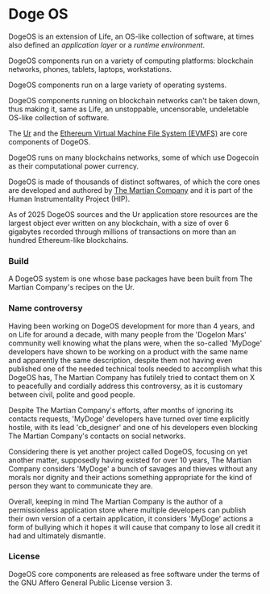 [comment]: <> (SPDX-License-Identifier: AGPL-3.0)

[comment]: <> (-------------------------------------------------------------)
[comment]: <> (Copyright © 2022, 2023, 2024, 2025  Pellegrino Prevete)
[comment]: <> (All rights reserved)
[comment]: <> (-------------------------------------------------------------)

[comment]: <> (This program is free software: you can redistribute)
[comment]: <> (it and/or modify it under the terms of the GNU Affero)
[comment]: <> (General Public License as published by the Free)
[comment]: <> (Software Foundation, either version 3 of the License.)

[comment]: <> (This program is distributed in the hope that it will be useful,)
[comment]: <> (but WITHOUT ANY WARRANTY; without even the implied warranty of)
[comment]: <> (MERCHANTABILITY or FITNESS FOR A PARTICULAR PURPOSE. See the)
[comment]: <> (GNU Affero General Public License for more details.)

[comment]: <> (You should have received a copy of the GNU Affero General Public)
[comment]: <> (License along with this program.)
[comment]: <> (If not, see <https://www.gnu.org/licenses/>.)


# Doge OS

DogeOS is an extension of Life, an OS-like collection of software,
at times also defined an *application layer* or a *runtime environment*.

DogeOS components run on a variety of computing platforms:
blockchain networks, phones, tablets, laptops, workstations.

DogeOS components run on a large variety of operating systems.

DogeOS components running on blockchain networks can't
be taken down, thus making it, same as Life, an unstoppable,
uncensorable, undeletable OS-like collection of software.

The [Ur](
  https://github.com/themartiancompany/ur)
and the [Ethereum Virtual Machine File System (EVMFS)](
  https://github.com/themartiancompany/evmfs)
are core components of DogeOS.

DogeOS runs on many blockchains networks, some of which
use Dogecoin as their computational power currency.

DogeOS is made of thousands of distinct softwares,
of which the core ones are developed and authored by
[The Martian Company](
  https://github.com/themartiancompany) and it is
part of the Human Instrumentality Project (HIP).

As of 2025 DogeOS sources and the Ur application store resources
are the largest object ever written on any blockchain, with a size
of over 6 gigabytes recorded through millions of transactions on more
than an hundred Ethereum-like blockchains.


### Build

A DogeOS system is one whose base packages have been
built from The Martian Company's recipes on the Ur.


### Name controversy

Having been working on DogeOS development for more than 4 years,
and on Life for around a decade, with many people from the
'Dogelon Mars' community well knowing what the plans were, when
the so-called 'MyDoge' developers have shown to be working on a
product with the same name and apparently the same description,
despite them not having even published one of the
needed technical tools needed to accomplish what this DogeOS has,
The Martian Company has futilely tried to contact them on X to
peacefully and cordially address this controversy, as it is
customary between civil, polite and good people.

Despite The Martian Company's efforts, after months of ignoring
its contacts requests, 'MyDoge' developers have
turned over time explicitly hostile, with its lead 'cb_designer'
and one of his developers even blocking The Martian Company's
contacts on social networks.

Considering there is yet another project called DogeOS, focusing
on yet another matter, supposedly having existed for over 10 years,
The Martian Company considers 'MyDoge' a bunch of savages and
thieves without any morals nor dignity and their actions
something appropriate for the kind of person they want to communicate
they are.

Overall, keeping in mind The Martian Company is the author of a
permissionless application store where multiple developers can publish
their own version of a certain application, it considers 'MyDoge'
actions a form of bullying which it hopes it will cause that
company to lose all credit it had and ultimately dismantle.


### License

DogeOS core components are released as free software under
the terms of the GNU Affero General Public License version 3.

